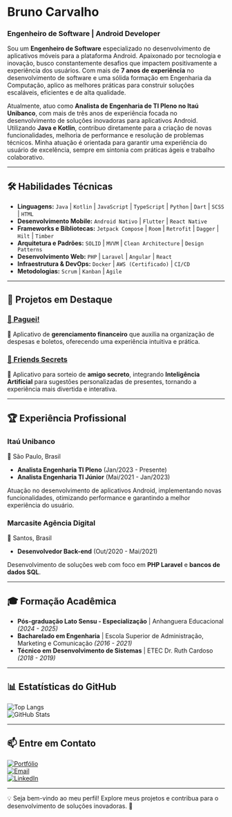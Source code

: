 # Bruno Carvalho

### **Engenheiro de Software | Android Developer**

Sou um **Engenheiro de Software** especializado no desenvolvimento de aplicativos móveis para a plataforma Android. Apaixonado por tecnologia e inovação, busco constantemente desafios que impactem positivamente a experiência dos usuários. Com mais de **7 anos de experiência** no desenvolvimento de software e uma sólida formação em Engenharia da Computação, aplico as melhores práticas para construir soluções escaláveis, eficientes e de alta qualidade.

Atualmente, atuo como **Analista de Engenharia de TI Pleno no Itaú Unibanco**, com mais de três anos de experiência focada no desenvolvimento de soluções inovadoras para aplicativos Android. Utilizando **Java e Kotlin**, contribuo diretamente para a criação de novas funcionalidades, melhoria de performance e resolução de problemas técnicos. Minha atuação é orientada para garantir uma experiência do usuário de excelência, sempre em sintonia com práticas ágeis e trabalho colaborativo.

---

## 🛠 **Habilidades Técnicas**

- **Linguagens:** `Java` | `Kotlin` | `JavaScript` | `TypeScript` | `Python` | `Dart` | `SCSS` | `HTML`  
- **Desenvolvimento Mobile:** `Android Nativo` | `Flutter` | `React Native`  
- **Frameworks e Bibliotecas:** `Jetpack Compose` | `Room` | `Retrofit` | `Dagger` | `Hilt` | `Timber`  
- **Arquitetura e Padrões:** `SOLID` | `MVVM` | `Clean Architecture` | `Design Patterns`  
- **Desenvolvimento Web:** `PHP` | `Laravel` | `Angular` | `React`  
- **Infraestrutura & DevOps:** `Docker` | `AWS (Certificado)` | `CI/CD`  
- **Metodologias:** `Scrum` | `Kanban` | `Agile`  

---

## 🚀 **Projetos em Destaque**

### [📌 Paguei!](https://github.com/brunocarvalhs/Paguei)  
📱 Aplicativo de **gerenciamento financeiro** que auxilia na organização de despesas e boletos, oferecendo uma experiência intuitiva e prática.

### [🎁 Friends Secrets](https://github.com/brunocarvalhs/FriendsSecrets)  
🤖 Aplicativo para sorteio de **amigo secreto**, integrando **Inteligência Artificial** para sugestões personalizadas de presentes, tornando a experiência mais divertida e interativa.

---

## 🏆 **Experiência Profissional**

### **Itaú Unibanco**  
📍 São Paulo, Brasil  
- **Analista Engenharia TI Pleno** (Jan/2023 - Presente)  
- **Analista Engenharia TI Júnior** (Mai/2021 - Jan/2023)  

Atuação no desenvolvimento de aplicativos Android, implementando novas funcionalidades, otimizando performance e garantindo a melhor experiência do usuário.

### **Marcasite Agência Digital**  
📍 Santos, Brasil  
- **Desenvolvedor Back-end** (Out/2020 - Mai/2021)  

Desenvolvimento de soluções web com foco em **PHP Laravel** e **bancos de dados SQL**.

---

## 🎓 **Formação Acadêmica**

- **Pós-graduação Lato Sensu - Especialização** | Anhanguera Educacional *(2024 - 2025)*  
- **Bacharelado em Engenharia** | Escola Superior de Administração, Marketing e Comunicação *(2016 - 2021)*  
- **Técnico em Desenvolvimento de Sistemas** | ETEC Dr. Ruth Cardoso *(2018 - 2019)*  

---

## 📊 **Estatísticas do GitHub**

![Top Langs](https://github-readme-stats.vercel.app/api/top-langs/?username=brunocarvalhs&layout=compact&theme=radical)  
![GitHub Stats](https://github-readme-stats.vercel.app/api?username=brunocarvalhs&show_icons=true&theme=radical)  

---

## 📫 **Entre em Contato**

[![Portfólio](https://img.shields.io/badge/-Portfólio-2E2D2E?style=for-the-badge&labelColor=000000&logo=react)](https://brunocarvalhs.github.io/)  
[![Email](https://img.shields.io/badge/-Email-2E2D2E?style=for-the-badge&labelColor=000000&logo=gmail&logoColor=white)](mailto:brunocarvalhs@outlook.com.br)  
[![LinkedIn](https://img.shields.io/badge/-LinkedIn-2E2D2E?style=for-the-badge&labelColor=000000&logo=linkedin)](https://www.linkedin.com/in/brunocarvalhs/)  

---

💡 Seja bem-vindo ao meu perfil! Explore meus projetos e contribua para o desenvolvimento de soluções inovadoras. 🚀
